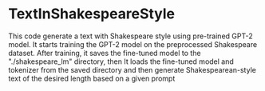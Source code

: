 # TextInShakespeareStyle
This code generate a text with Shakespeare style using pre-trained GPT-2 model.
It starts training the GPT-2 model on the preprocessed Shakespeare dataset.
After training, it saves the fine-tuned model to the "./shakespeare_lm" directory, then It loads the fine-tuned model and tokenizer from the saved directory and then  generate Shakespearean-style text of the desired length based on a given prompt
